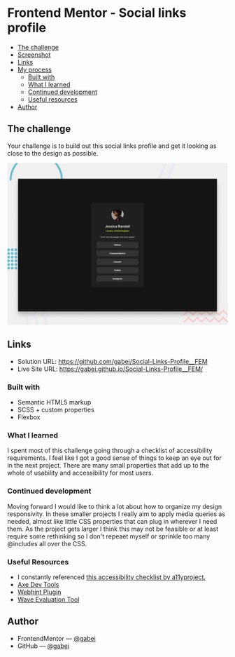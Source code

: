 # Frontend Mentor - Social links profile

- [The challenge](#the-challenge)
- [Screenshot](#screenshot)
- [Links](#links)
- [My process](#my-process)
  - [Built with](#built-with)
  - [What I learned](#what-i-learned)
  - [Continued development](#continued-development)
  - [Useful resources](#useful-resources)
- [Author](#author)

## The challenge

Your challenge is to build out this social links profile and get it looking as close to the design as possible.

<p align="center">
<img alt="A reference image of the page design." src="preview.jpg">
</p>

## Links
- Solution URL: <a href="#" target="_blank" title="View the code for this project">https://github.com/gabei/Social-Links-Profile__FEM</a>
- Live Site URL: <a href="#" target="_blank" title="View Gabe's social links profile in a new tab">https://gabei.github.io/Social-Links-Profile__FEM/</a>

### Built with
- Semantic HTML5 markup
- SCSS + custom properties
- Flexbox

### What I learned
I spent most of this challenge going through a checklist of accessibility requirements. I feel like I got a good sense of things to keep an eye out for in the next project. There are many small properties that add up to the whole of usability and accessibility for most users.

### Continued development
Moving forward I would like to think a lot about how to organize my design responsivity. In these smaller projects I really aim to apply media queries as needed, almost like little CSS properties that can plug in wherever I need them. As the project  gets larger I think this may not be feasible or at least require some rethinking so I don't repeaet myself or sprinkle too many @includes all over the CSS.

### Useful Resources
- I constantly referenced <a href="https://www.a11yproject.com/checklist/" target="_blank">this accessibility checklist by a11yproject.</a>
- <a href="https://addons.mozilla.org/en-US/firefox/addon/axe-devtools/" target="_blank">Axe Dev Tools</a>
- <a href="https://webhint.io/" target="_blank">Webhint Plugin</a>
- <a href="https://wave.webaim.org/" target="_blank">Wave Evaluation Tool</a>

## Author
- FrontendMentor — <a href="https://www.frontendmentor.io/profile/gabei" target="_blank">@gabei</a>
- GitHub — <a href="https://github.com/gabei" target="_blank">@gabei</a>

